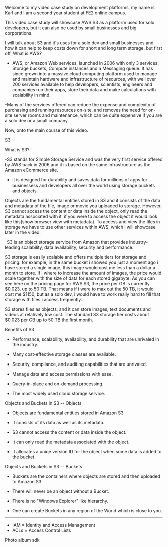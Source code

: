 Welcome to my video case study on development platforms, my name is Karl and I am a
second year student at FE2 online campus.

This video case study will showcase AWS S3 as a platform used for solo developers,
but it can also be used by small businesses and big corporations.

I will talk about S3 and it's uses for a solo dev and small businesses and how it can help to
keep costs down for short and long term storage.
but first off, What is AWS?

- AWS, or Amazon Web services, launched in 2006 with only 3 services. Storage buckets,
  Compute instances and a Messaging queue. It has since grown into a massive
  cloud computing platform used to manage and maintain hardware and infrastructure of resources,
  with well over 200 services available to help developers, scientists, engineers and companies run
  their apps, store their data and make calculations with scalability in mind.

-Many of the services offered can reduce the expense and complexity of purchasing and running
resources on-site,
and removes the need for on-site server rooms and maintenance,
which can be quite expensive if you are a solo dev or a small company.

Now, onto the main course of this video.

S3

What is S3?

-S3 stands for Simple Storage Service and was the very first service offered by
AWS back in 2006 and it is based on the same infrastructure as the Amazon eCommerce site.

- it is designed for durability and saves data for millions of apps for businessess and
  developers all over the world using storage buckets and objects.

Objects are the fundamental entities stored in S3 and it consists of the data and metadata of the file,
image or movie you uploaded to storage. However,
S3 cannot access the content or data inside the object,
only read the metadata associated with it, if you were to access the object it would
look like this(show browser view with metadata).
To access and view the files in storage we have to use other services within AWS,
which i will showcase later in the video.

-S3 is an object storage service from Amazon that provides industry-leading scalability,
data availability, security and performance.

S3 storage is easily scalable and offers multiple tiers for storage and pricing. for example,
in the same bucket i showed you just a moment ago i have stored a single image,
this image would cost me less than a dollar a month to store.
If i where to increase the amount of images, the price would scale together
with the size of data for each stored gigabyte.
As you can see here on the pricing page for AWS S3,
the price per GB is currently $0.023, up to 50 TB. That means if i were to max out the 50 TB,
it would cost me $1150, but as a solo dev, i would have to work really hard to
fill that storage with files i access frequently.

S3 stores files as objects, and it can store images,
text documents and videos at relatively low cost. The standard S3 storage tier costs
about $0.023 per GB up to 50 TB the first month.

Benefits of S3

- Performance, scalability, availability, and durability that are unrivaled in the industry.

- Many cost-effective storage classes are available.

- Security, compliance, and auditing capabilities that are unrivaled.

- Manage data and access permissions with ease.

- Query-in-place and on-demand processing.

- The most widely used cloud storage service.

Objects and Buckets in S3 -- Objects

- Objects are fundamental entities stored in Amazon S3

- It consists of its data as well as its metadata.

- S3 cannot access the content or data inside the object.

- It can only read the metadata associated with the object.

- It allocates a uniqe version ID for the object when some data is added to the bucket.

Objects and Buckets in S3 -- Buckets

- Buckets are the containers where objects are stored and then uploaded to Amazon S3

- There will never be an object without a Bucket.

- There is no "Windows Explorer" like hierarchy.

- One can create Buckets in any region of the World which is close to you.

---

- IAM = Identity and Access Management
- ACLs = Access Control Lists

Photo album sdk
